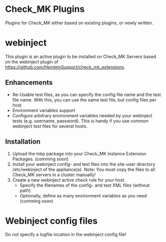 # Check_MK Plugins

Plugins for Check_MK either based on existing plugins, or newly written.

# webinject
This plugin is an active plugin to be installed on Check_MK Servers based on the webinject plugin of https://github.com/HeinleinSupport/check_mk_extensions.  

## Enhancements
- Re-Usable test files, as you can specify the config file name and the test file name. With this, you can use the same test file, but config files per host
- Environment variables support
 - Configure arbitrary environment variables needed by your webinject tests (e.g. username, password). This is handy if you use common webinject test files for several hosts.

## Installation
1. Upload the mkp package into your Check_MK instance Extension Packages.  (comming soon)
2. Install your webinject config- and test files into the site-user directory /etc/webinject of the appliance(s).
   Note: You must copy the files to all Check_MK servers in a cluster manually!
3. Create a new webinject active check rule for your host. 
    - Specify the filenames of the config- and test XML files (without path)   
    - Optionally, define as many environment variables as you need (comming soon)

# Webinject config files
Do not specify a logfile location in the webinject config file!

